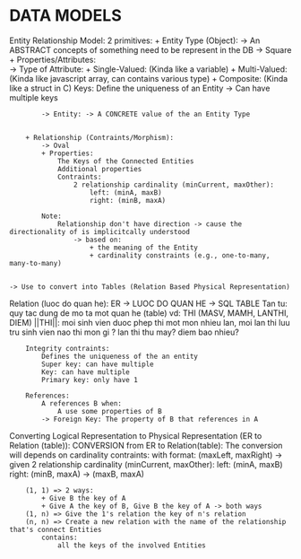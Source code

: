 # DATA MODELS

Entity Relationship Model: 
    2 primitives:
        + Entity Type (Object): -> An ABSTRACT concepts of something need to be represent in the DB
            -> Square 
            + Properties/Attributes:  
                -> Type of Attribute: 
                    + Single-Valued: (Kinda like a variable)
                    + Multi-Valued: (Kinda like javascript array, can contains various type)
                    + Composite: (Kinda like a struct in C)
                Keys: 
                    Define the uniqueness of an Entity 
                    -> Can have multiple keys 

            -> Entity: -> A CONCRETE value of the an Entity Type  


        + Relationship (Contraints/Morphism): 
            -> Oval 
            + Properties: 
                The Keys of the Connected Entities 
                Additional properties
                Contraints: 
                    2 relationship cardinality (minCurrent, maxOther):
                        left: (minA, maxB)
                        right: (minB, maxA)

            Note: 
                Relationship don't have direction -> cause the directionality of is implicitcally understood 
                    -> based on:
                        + the meaning of the Entity 
                        + cardinality constraints (e.g., one-to-many, many-to-many)


    -> Use to convert into Tables (Relation Based Physical Representation)

Relation (luoc do quan he): 
    ER -> LUOC DO QUAN HE -> SQL TABLE 
    Tan tu: quy tac dung de mo ta mot quan he (table)
        vd: THI (MASV, MAMH, LANTHI, DIEM)
            ||THI||: 
                moi sinh vien duoc phep thi mot mon nhieu lan, moi lan thi luu tru sinh vien nao thi mon gi ? lan thi thu may? diem bao nhieu? 

        Integrity contraints: 
            Defines the uniqueness of the an entity 
            Super key: can have multiple 
            Key: can have multiple 
            Primary key: only have 1 

        References:
            A references B when:
                A use some properties of B 
            -> Foreign Key: The property of B that references in A


Converting Logical Representation to Physical Representation (ER to Relation (table)): 
    CONVERSION from ER to Relation(table):
        The conversion will depends on cardinality contraints:
            with format: (maxLeft, maxRight)
                -> given 2 relationship cardinality (minCurrent, maxOther):
                    left: (minA, maxB)
                    right: (minB, maxA)
                    -> (maxB, maxA)

        (1, 1) => 2 ways:
            + Give B the key of A
            + Give A the key of B, Give B the key of A -> both ways 
        (1, n) => Give the 1's relation the key of n's relation
        (n, n) => Create a new relation with the name of the relationship that's connect Entities  
            contains:
                all the keys of the involved Entities 